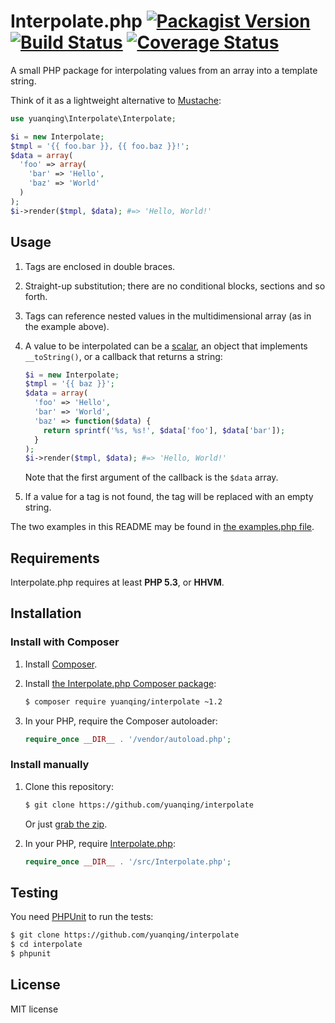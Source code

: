 # Interpolate.php [![Packagist Version](http://img.shields.io/packagist/v/yuanqing/interpolate.svg?style=flat)](https://packagist.org/packages/yuanqing/interpolate) [![Build Status](https://img.shields.io/travis/yuanqing/interpolate.svg?style=flat)](https://travis-ci.org/yuanqing/interpolate) [![Coverage Status](https://img.shields.io/coveralls/yuanqing/interpolate.svg?style=flat)](https://coveralls.io/r/yuanqing/interpolate)

A small PHP package for interpolating values from an array into a template string.

Think of it as a lightweight alternative to [Mustache](https://github.com/bobthecow/mustache.php):

```php
use yuanqing\Interpolate\Interpolate;

$i = new Interpolate;
$tmpl = '{{ foo.bar }}, {{ foo.baz }}!';
$data = array(
  'foo' => array(
    'bar' => 'Hello',
    'baz' => 'World'
  )
);
$i->render($tmpl, $data); #=> 'Hello, World!'
```

## Usage

1. Tags are enclosed in double braces.

2. Straight-up substitution; there are no conditional blocks, sections and so forth.

3. Tags can reference nested values in the multidimensional array (as in the example above).

4. A value to be interpolated can be a [scalar](http://php.net/manual/en/function.is-scalar.php), an object that implements `__toString()`, or a callback that returns a string:

    ```php
    $i = new Interpolate;
    $tmpl = '{{ baz }}';
    $data = array(
      'foo' => 'Hello',
      'bar' => 'World',
      'baz' => function($data) {
        return sprintf('%s, %s!', $data['foo'], $data['bar']);
      }
    );
    $i->render($tmpl, $data); #=> 'Hello, World!'
    ```

    Note that the first argument of the callback is the `$data` array.

5. If a value for a tag is not found, the tag will be replaced with an empty string.

The two examples in this README may be found in [the examples.php file](https://github.com/yuanqing/interpolate/blob/master/examples.php).

## Requirements

Interpolate.php requires at least **PHP 5.3**, or **HHVM**.

## Installation

### Install with Composer

1. Install [Composer](http://getcomposer.org/).

2. Install [the Interpolate.php Composer package](https://packagist.org/packages/yuanqing/interpolate):

    ```bash
    $ composer require yuanqing/interpolate ~1.2
    ```

3. In your PHP, require the Composer autoloader:

    ```php
    require_once __DIR__ . '/vendor/autoload.php';
    ```

### Install manually

1. Clone this repository:

    ```bash
    $ git clone https://github.com/yuanqing/interpolate
    ```

    Or just [grab the zip](https://github.com/yuanqing/interpolate/archive/master.zip).

2. In your PHP, require [Interpolate.php](https://github.com/yuanqing/interpolate/blob/master/src/Interpolate.php):

    ```php
    require_once __DIR__ . '/src/Interpolate.php';
    ```

## Testing

You need [PHPUnit](http://phpunit.de/) to run the tests:

```bash
$ git clone https://github.com/yuanqing/interpolate
$ cd interpolate
$ phpunit
```

## License

MIT license
